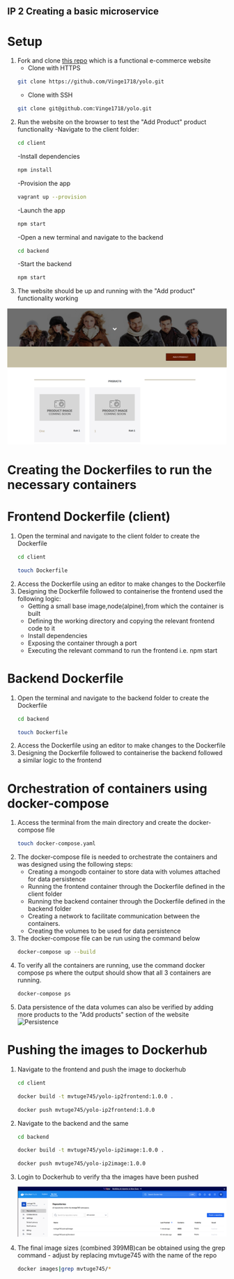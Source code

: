 ## IP 2 Creating a basic microservice
# Setup 
1. Fork and clone [this repo](https://github.com/Vinge1718/yolo) which is a functional e-commerce website
   - Clone with HTTPS
   ```bash
   git clone https://github.com/Vinge1718/yolo.git
   ```
   - Clone with SSH
   ```bash
   git clone git@github.com:Vinge1718/yolo.git
   ```     
2. Run the website on the browser to test the "Add Product" product functionality
   -Navigate to the client folder:
   ```bash
   cd client
   ```
   -Install dependencies
   ```bash
   npm install
   ```
   -Provision the app
    ```bash
   vagrant up --provision
   ``` 
   -Launch the app
   ```bash
   npm start
   ```
   -Open a new terminal and navigate to the backend 
   ```bash
   cd backend
   ```
   -Start the backend
   ```bash
   npm start
   ```
3. The website should be up and running with the "Add product" functionality working

  ![Website](Website.png)

# Creating the Dockerfiles to run the necessary containers
# Frontend Dockerfile (client)
1. Open the terminal and navigate to the client folder to create the Dockerfile
   ```bash
   cd client
   ```
   ```bash
   touch Dockerfile
   ```
2. Access the Dockerfile using an editor to make changes to the Dockerfile
3. Designing the Dockerfile followed to containerise the frontend used the following logic:
   - Getting a small base image,node(alpine),from which the container is built
   - Defining the working directory and copying the relevant frontend code to it
   - Install dependencies
   - Exposing the container through a port
   - Executing the relevant command to run the frontend  i.e. npm start

# Backend Dockerfile
1. Open the terminal and navigate to the backend folder to create the Dockerfile
   ```bash
   cd backend
   ```
   ```bash
   touch Dockerfile
   ```
2. Access the Dockerfile using an editor to make changes to the Dockerfile
3. Designing the Dockerfile followed to containerise the backend followed a similar logic to the frontend

# Orchestration of containers using docker-compose
1. Access the terminal from the main directory and create the docker-compose file
   ```bash
   touch docker-compose.yaml
   ```
2. The docker-compose file is needed to orchestrate the containers and was designed using the following steps:
   - Creating a mongodb container to store data with volumes attached for data persistence
   - Running the frontend container through the Dockerfile defined in the client folder
   - Running the backend container through the Dockerfile defined in the backend folder
   - Creating a network to facilitate communication between the containers.
   - Creating the volumes to be used for data persistence
3. The docker-compose file can be run using the command below
   ```bash
   docker-compose up --build
   ```
4. To verify all the containers are running, use the command docker compose ps where the output should show that all 3 containers are running.
    ```bash
   docker-compose ps
   ```
5. Data persistence of the data volumes can also be verified by adding more products to the "Add products" section of the website
   ![Persistence](Persistence.png)
# Pushing the images to Dockerhub
1. Navigate to the frontend and push the image to dockerhub
   ```bash
   cd client
   ```
   ```bash
   docker build -t mvtuge745/yolo-ip2frontend:1.0.0 .
   ```
   ```bash
   docker push mvtuge745/yolo-ip2frontend:1.0.0
   ```
2. Navigate to the backend and the same
   ```bash
   cd backend
   ```
   ```bash
   docker build -t mvtuge745/yolo-ip2image:1.0.0 .
   ```
   ```bash
   docker push mvtuge745/yolo-ip2image:1.0.0
   ```
3. Login to Dockerhub to verify tha the images have been pushed

   ![Dockerhub](Dockerhub.png)
4. The final image sizes (combined 399MB)can be obtained using the grep command - adjust by replacing mvtuge745 with the name of the repo
    ```bash
   docker images|grep mvtuge745/*
   ```



   


   
   


